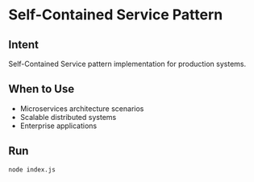 # Self-Contained Service Pattern

## Intent
Self-Contained Service pattern implementation for production systems.

## When to Use
- Microservices architecture scenarios
- Scalable distributed systems
- Enterprise applications

## Run
```bash
node index.js
```
